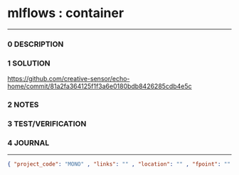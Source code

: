 # mlflows : container
--------------------------------
### 0 DESCRIPTION


### 1 SOLUTION

https://github.com/creative-sensor/echo-home/commit/81a2fa364125f1f3a6e0180bdb8426285cdb4e5c

### 2 NOTES


### 3 TEST/VERIFICATION


### 4 JOURNAL



--------------------------------
```json
{ "project_code": "MONO" , "links": "" , "location": "" , "fpoint": "" }
```
